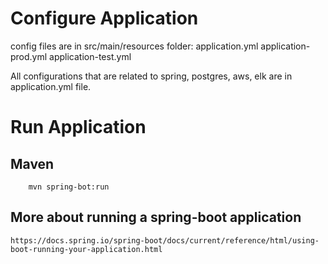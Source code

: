 
# Configure Application
config files are in src/main/resources folder:
        application.yml
        application-prod.yml
        application-test.yml

All configurations that are related to spring, postgres, aws, elk are in application.yml file.

#   Run Application
## Maven

        mvn spring-bot:run
           
## More about running a spring-boot application
    
    https://docs.spring.io/spring-boot/docs/current/reference/html/using-boot-running-your-application.html
    
